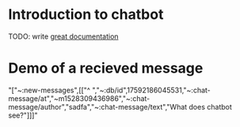 # Introduction to chatbot

TODO: write [great documentation](http://jacobian.org/writing/what-to-write/)

# Demo of a recieved message

"[\"~:new-messages\",[[\"^ \",\"~:db/id\",17592186045531,\"~:chat-message/at\",\"~m1528309436986\",\"~:chat-message/author\",\"sadfa\",\"~:chat-message/text\",\"What does chatbot see?\"]]]"